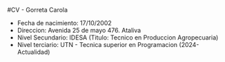 #CV - Gorreta Carola
- Fecha de nacimiento: 17/10/2002
- Direccion: Avenida 25 de mayo 476. Ataliva
- Nivel Secundario: IDESA (Titulo: Tecnico en Produccion Agropecuaria)
- Nivel terciario: UTN - Tecnica superior en Programacion (2024-Actualidad)
